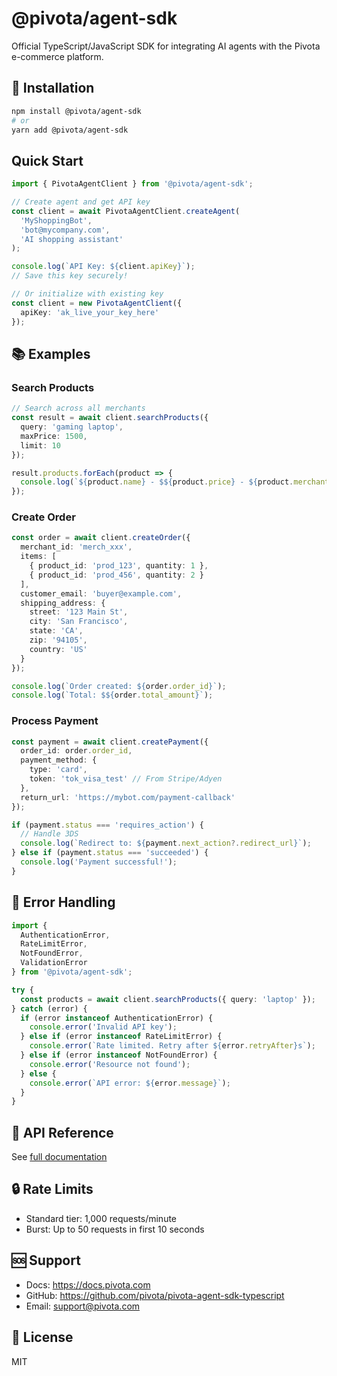 # @pivota/agent-sdk

Official TypeScript/JavaScript SDK for integrating AI agents with the Pivota e-commerce platform.

## 🚀 Installation

```bash
npm install @pivota/agent-sdk
# or
yarn add @pivota/agent-sdk
```

## Quick Start

```typescript
import { PivotaAgentClient } from '@pivota/agent-sdk';

// Create agent and get API key
const client = await PivotaAgentClient.createAgent(
  'MyShoppingBot',
  'bot@mycompany.com',
  'AI shopping assistant'
);

console.log(`API Key: ${client.apiKey}`);
// Save this key securely!

// Or initialize with existing key
const client = new PivotaAgentClient({
  apiKey: 'ak_live_your_key_here'
});
```

## 📚 Examples

### Search Products

```typescript
// Search across all merchants
const result = await client.searchProducts({
  query: 'gaming laptop',
  maxPrice: 1500,
  limit: 10
});

result.products.forEach(product => {
  console.log(`${product.name} - $${product.price} - ${product.merchant_name}`);
});
```

### Create Order

```typescript
const order = await client.createOrder({
  merchant_id: 'merch_xxx',
  items: [
    { product_id: 'prod_123', quantity: 1 },
    { product_id: 'prod_456', quantity: 2 }
  ],
  customer_email: 'buyer@example.com',
  shipping_address: {
    street: '123 Main St',
    city: 'San Francisco',
    state: 'CA',
    zip: '94105',
    country: 'US'
  }
});

console.log(`Order created: ${order.order_id}`);
console.log(`Total: $${order.total_amount}`);
```

### Process Payment

```typescript
const payment = await client.createPayment({
  order_id: order.order_id,
  payment_method: {
    type: 'card',
    token: 'tok_visa_test' // From Stripe/Adyen
  },
  return_url: 'https://mybot.com/payment-callback'
});

if (payment.status === 'requires_action') {
  // Handle 3DS
  console.log(`Redirect to: ${payment.next_action?.redirect_url}`);
} else if (payment.status === 'succeeded') {
  console.log('Payment successful!');
}
```

## 🔧 Error Handling

```typescript
import {
  AuthenticationError,
  RateLimitError,
  NotFoundError,
  ValidationError
} from '@pivota/agent-sdk';

try {
  const products = await client.searchProducts({ query: 'laptop' });
} catch (error) {
  if (error instanceof AuthenticationError) {
    console.error('Invalid API key');
  } else if (error instanceof RateLimitError) {
    console.error(`Rate limited. Retry after ${error.retryAfter}s`);
  } else if (error instanceof NotFoundError) {
    console.error('Resource not found');
  } else {
    console.error(`API error: ${error.message}`);
  }
}
```

## 📖 API Reference

See [full documentation](https://docs.pivota.com/agent-sdk)

## 🔒 Rate Limits

- Standard tier: 1,000 requests/minute
- Burst: Up to 50 requests in first 10 seconds

## 🆘 Support

- Docs: https://docs.pivota.com
- GitHub: https://github.com/pivota/pivota-agent-sdk-typescript
- Email: support@pivota.com

## 📄 License

MIT




